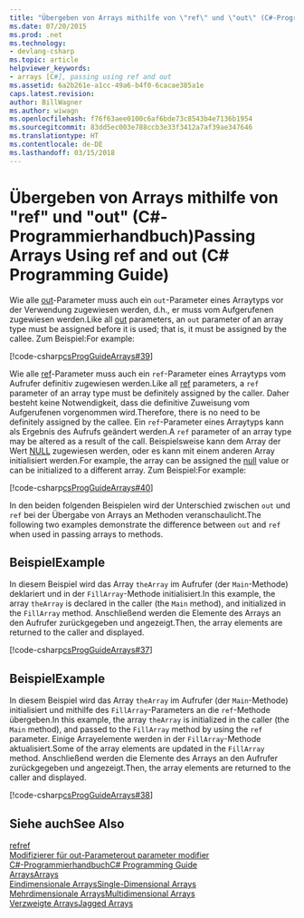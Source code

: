 ```yaml
---
title: "Übergeben von Arrays mithilfe von \"ref\" und \"out\" (C#-Programmierhandbuch)"
ms.date: 07/20/2015
ms.prod: .net
ms.technology:
- devlang-csharp
ms.topic: article
helpviewer_keywords:
- arrays [C#], passing using ref and out
ms.assetid: 6a2b261e-a1cc-49a6-b4f0-6cacae385a1e
caps.latest.revision: 
author: BillWagner
ms.author: wiwagn
ms.openlocfilehash: f76f63aee0100c6af6bde73c8543b4e7136b1954
ms.sourcegitcommit: 83dd5ec003e788ccb3e33f3412a7af39ae347646
ms.translationtype: HT
ms.contentlocale: de-DE
ms.lasthandoff: 03/15/2018
---
```

# <a name="passing-arrays-using-ref-and-out-c-programming-guide"></a><span data-ttu-id="1ef24-102">Übergeben von Arrays mithilfe von "ref" und "out" (C#-Programmierhandbuch)</span><span class="sxs-lookup"><span data-stu-id="1ef24-102">Passing Arrays Using ref and out (C# Programming Guide)</span></span>
<span data-ttu-id="1ef24-103">Wie alle [out](../../../csharp/language-reference/keywords/out-parameter-modifier.md)-Parameter muss auch ein `out`-Parameter eines Arraytyps vor der Verwendung zugewiesen werden, d.h., er muss vom Aufgerufenen zugewiesen werden.</span><span class="sxs-lookup"><span data-stu-id="1ef24-103">Like all [out](../../../csharp/language-reference/keywords/out-parameter-modifier.md) parameters, an `out` parameter of an array type must be assigned before it is used; that is, it must be assigned by the callee.</span></span> <span data-ttu-id="1ef24-104">Zum Beispiel:</span><span class="sxs-lookup"><span data-stu-id="1ef24-104">For example:</span></span>  
  
 [!code-csharp[csProgGuideArrays#39](../../../csharp/programming-guide/arrays/codesnippet/CSharp/passing-arrays-using-ref-and-out_1.cs)]  
  
 <span data-ttu-id="1ef24-105">Wie alle [ref](../../../csharp/language-reference/keywords/ref.md)-Parameter muss auch ein `ref`-Parameter eines Arraytyps vom Aufrufer definitiv zugewiesen werden.</span><span class="sxs-lookup"><span data-stu-id="1ef24-105">Like all [ref](../../../csharp/language-reference/keywords/ref.md) parameters, a `ref` parameter of an array type must be definitely assigned by the caller.</span></span> <span data-ttu-id="1ef24-106">Daher besteht keine Notwendigkeit, dass die definitive Zuweisung vom Aufgerufenen vorgenommen wird.</span><span class="sxs-lookup"><span data-stu-id="1ef24-106">Therefore, there is no need to be definitely assigned by the callee.</span></span> <span data-ttu-id="1ef24-107">Ein `ref`-Parameter eines Arraytyps kann als Ergebnis des Aufrufs geändert werden.</span><span class="sxs-lookup"><span data-stu-id="1ef24-107">A `ref` parameter of an array type may be altered as a result of the call.</span></span> <span data-ttu-id="1ef24-108">Beispielsweise kann dem Array der Wert [NULL](../../../csharp/language-reference/keywords/null.md) zugewiesen werden, oder es kann mit einem anderen Array initialisiert werden.</span><span class="sxs-lookup"><span data-stu-id="1ef24-108">For example, the array can be assigned the [null](../../../csharp/language-reference/keywords/null.md) value or can be initialized to a different array.</span></span> <span data-ttu-id="1ef24-109">Zum Beispiel:</span><span class="sxs-lookup"><span data-stu-id="1ef24-109">For example:</span></span>  
  
 [!code-csharp[csProgGuideArrays#40](../../../csharp/programming-guide/arrays/codesnippet/CSharp/passing-arrays-using-ref-and-out_2.cs)]  
  
 <span data-ttu-id="1ef24-110">In den beiden folgenden Beispielen wird der Unterschied zwischen `out` und `ref` bei der Übergabe von Arrays an Methoden veranschaulicht.</span><span class="sxs-lookup"><span data-stu-id="1ef24-110">The following two examples demonstrate the difference between `out` and `ref` when used in passing arrays to methods.</span></span>  
  
## <a name="example"></a><span data-ttu-id="1ef24-111">Beispiel</span><span class="sxs-lookup"><span data-stu-id="1ef24-111">Example</span></span>  
 <span data-ttu-id="1ef24-112">In diesem Beispiel wird das Array `theArray` im Aufrufer (der `Main`-Methode) deklariert und in der `FillArray`-Methode initialisiert.</span><span class="sxs-lookup"><span data-stu-id="1ef24-112">In this example, the array `theArray` is declared in the caller (the `Main` method), and initialized in the `FillArray` method.</span></span> <span data-ttu-id="1ef24-113">Anschließend werden die Elemente des Arrays an den Aufrufer zurückgegeben und angezeigt.</span><span class="sxs-lookup"><span data-stu-id="1ef24-113">Then, the array elements are returned to the caller and displayed.</span></span>  
  
 [!code-csharp[csProgGuideArrays#37](../../../csharp/programming-guide/arrays/codesnippet/CSharp/passing-arrays-using-ref-and-out_3.cs)]  
  
## <a name="example"></a><span data-ttu-id="1ef24-114">Beispiel</span><span class="sxs-lookup"><span data-stu-id="1ef24-114">Example</span></span>  
 <span data-ttu-id="1ef24-115">In diesem Beispiel wird das Array `theArray` im Aufrufer (der `Main`-Methode) initialisiert und mithilfe des `FillArray`-Parameters an die `ref`-Methode übergeben.</span><span class="sxs-lookup"><span data-stu-id="1ef24-115">In this example, the array `theArray` is initialized in the caller (the `Main` method), and passed to the `FillArray` method by using the `ref` parameter.</span></span> <span data-ttu-id="1ef24-116">Einige Arrayelemente werden in der `FillArray`-Methode aktualisiert.</span><span class="sxs-lookup"><span data-stu-id="1ef24-116">Some of the array elements are updated in the `FillArray` method.</span></span> <span data-ttu-id="1ef24-117">Anschließend werden die Elemente des Arrays an den Aufrufer zurückgegeben und angezeigt.</span><span class="sxs-lookup"><span data-stu-id="1ef24-117">Then, the array elements are returned to the caller and displayed.</span></span>  
  
 [!code-csharp[csProgGuideArrays#38](../../../csharp/programming-guide/arrays/codesnippet/CSharp/passing-arrays-using-ref-and-out_4.cs)]  
  
## <a name="see-also"></a><span data-ttu-id="1ef24-118">Siehe auch</span><span class="sxs-lookup"><span data-stu-id="1ef24-118">See Also</span></span>  
 [<span data-ttu-id="1ef24-119">ref</span><span class="sxs-lookup"><span data-stu-id="1ef24-119">ref</span></span>](../../../csharp/language-reference/keywords/ref.md)  
 [<span data-ttu-id="1ef24-120">Modifizierer für out-Parameter</span><span class="sxs-lookup"><span data-stu-id="1ef24-120">out parameter modifier</span></span>](../../../csharp/language-reference/keywords/out-parameter-modifier.md)  
 [<span data-ttu-id="1ef24-121">C#-Programmierhandbuch</span><span class="sxs-lookup"><span data-stu-id="1ef24-121">C# Programming Guide</span></span>](../../../csharp/programming-guide/index.md)  
 [<span data-ttu-id="1ef24-122">Arrays</span><span class="sxs-lookup"><span data-stu-id="1ef24-122">Arrays</span></span>](../../../csharp/programming-guide/arrays/index.md)  
 [<span data-ttu-id="1ef24-123">Eindimensionale Arrays</span><span class="sxs-lookup"><span data-stu-id="1ef24-123">Single-Dimensional Arrays</span></span>](../../../csharp/programming-guide/arrays/single-dimensional-arrays.md)  
 [<span data-ttu-id="1ef24-124">Mehrdimensionale Arrays</span><span class="sxs-lookup"><span data-stu-id="1ef24-124">Multidimensional Arrays</span></span>](../../../csharp/programming-guide/arrays/multidimensional-arrays.md)  
 [<span data-ttu-id="1ef24-125">Verzweigte Arrays</span><span class="sxs-lookup"><span data-stu-id="1ef24-125">Jagged Arrays</span></span>](../../../csharp/programming-guide/arrays/jagged-arrays.md)
